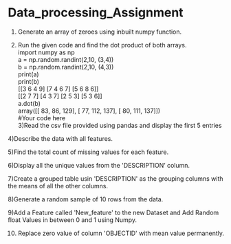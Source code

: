 # Data_processing_Assignment


1) Generate an array of zeroes using inbuilt numpy function.
 
2) Run the given code and find the dot product of both arrays.<br>
import numpy as np<br>
a = np.random.randint(2,10, (3,4))<br>
b = np.random.randint(2,10, (4,3))<br>
print(a)<br>
print(b)<br>
[[3 6 4 9]
 [7 4 6 7]
 [5 6 8 6]]<br>
[[2 7 7]
 [4 3 7]
 [2 5 3]
 [5 3 6]]<br>
a.dot(b)<br>
array([[ 83,  86, 129],
       [ 77, 112, 137],
       [ 80, 111, 137]])<br>
#Your code here<br>
3)Read the csv file provided using pandas and display the first 5 entries<br>
 
4)Describe the data with all features.
 
5)Find the total count of missing values for each feature.
 
6)Display all the unique values from the 'DESCRIPTION’ column.
 
7)Create a grouped table usin 'DESCRIPTION' as the grouping columns with the means of all the other columns.
 
8)Generate a random sample of 10 rows from the data.
 
9)Add a Feature called 'New_feature' to the new Dataset and Add Random float Values in between 0 and 1 using Numpy.
 
10) Replace zero value of column 'OBJECTID' with mean value permanently.
 
